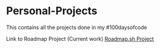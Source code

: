 # Personal-Projects
This contains all the projects done in my #100daysofcode

Link to Roadmap Project (Current work)
[Roadmap.sh Project](https://roadmap.sh/projects/image-grid)
